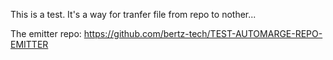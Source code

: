 
This is a test. It's a way for tranfer file from repo to nother... 

The emitter repo: https://github.com/bertz-tech/TEST-AUTOMARGE-REPO-EMITTER
